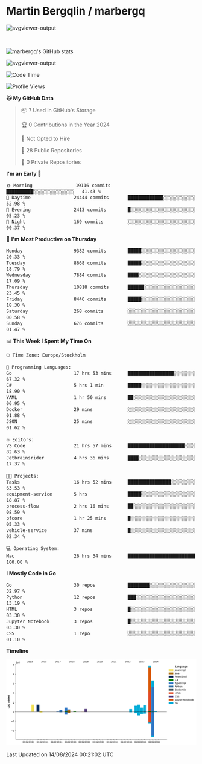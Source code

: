 # Martin Bergqlin / marbergq

![svgviewer-output](https://user-images.githubusercontent.com/2405410/206014777-22d41ecb-c24f-421d-b7d9-bba2cb5bb0de.svg)

<br>

<!--- [![Martin's Week](https://github-readme-stats.vercel.app/api/wakatime?username=marbergq&theme=dark)](https://github.com/anuraghazra/github-readme-stats) -->

![marbergq's GitHub stats](https://github-readme-stats.vercel.app/api?username=marbergq&count_private=true&show_icons=true)

![svgviewer-output](https://wakatime.com/badge/user/3f0a2069-6683-4e19-9a4a-7d21ea815067.svg)

<!--START_SECTION:waka-->
![Code Time](http://img.shields.io/badge/Code%20Time-4%2C264%20hrs%2033%20mins-blue)

![Profile Views](http://img.shields.io/badge/Profile%20Views-0-blue)

**🐱 My GitHub Data** 

> 📦 ? Used in GitHub's Storage 
 > 
> 🏆 0 Contributions in the Year 2024
 > 
> 🚫 Not Opted to Hire
 > 
> 📜 28 Public Repositories 
 > 
> 🔑 0 Private Repositories 
 > 
**I'm an Early 🐤** 

```text
🌞 Morning                19116 commits       ██████████░░░░░░░░░░░░░░░   41.43 % 
🌆 Daytime                24444 commits       █████████████░░░░░░░░░░░░   52.98 % 
🌃 Evening                2413 commits        █░░░░░░░░░░░░░░░░░░░░░░░░   05.23 % 
🌙 Night                  169 commits         ░░░░░░░░░░░░░░░░░░░░░░░░░   00.37 % 
```
📅 **I'm Most Productive on Thursday** 

```text
Monday                   9382 commits        █████░░░░░░░░░░░░░░░░░░░░   20.33 % 
Tuesday                  8668 commits        █████░░░░░░░░░░░░░░░░░░░░   18.79 % 
Wednesday                7884 commits        ████░░░░░░░░░░░░░░░░░░░░░   17.09 % 
Thursday                 10818 commits       ██████░░░░░░░░░░░░░░░░░░░   23.45 % 
Friday                   8446 commits        █████░░░░░░░░░░░░░░░░░░░░   18.30 % 
Saturday                 268 commits         ░░░░░░░░░░░░░░░░░░░░░░░░░   00.58 % 
Sunday                   676 commits         ░░░░░░░░░░░░░░░░░░░░░░░░░   01.47 % 
```


📊 **This Week I Spent My Time On** 

```text
🕑︎ Time Zone: Europe/Stockholm

💬 Programming Languages: 
Go                       17 hrs 53 mins      █████████████████░░░░░░░░   67.32 % 
C#                       5 hrs 1 min         █████░░░░░░░░░░░░░░░░░░░░   18.90 % 
YAML                     1 hr 50 mins        ██░░░░░░░░░░░░░░░░░░░░░░░   06.95 % 
Docker                   29 mins             ░░░░░░░░░░░░░░░░░░░░░░░░░   01.88 % 
JSON                     25 mins             ░░░░░░░░░░░░░░░░░░░░░░░░░   01.62 % 

🔥 Editors: 
VS Code                  21 hrs 57 mins      █████████████████████░░░░   82.63 % 
Jetbrainsrider           4 hrs 36 mins       ████░░░░░░░░░░░░░░░░░░░░░   17.37 % 

🐱‍💻 Projects: 
Tasks                    16 hrs 52 mins      ████████████████░░░░░░░░░   63.53 % 
equipment-service        5 hrs               █████░░░░░░░░░░░░░░░░░░░░   18.87 % 
process-flow             2 hrs 16 mins       ██░░░░░░░░░░░░░░░░░░░░░░░   08.59 % 
pfcore                   1 hr 25 mins        █░░░░░░░░░░░░░░░░░░░░░░░░   05.33 % 
vehicle-service          37 mins             █░░░░░░░░░░░░░░░░░░░░░░░░   02.34 % 

💻 Operating System: 
Mac                      26 hrs 34 mins      █████████████████████████   100.00 % 
```

**I Mostly Code in Go** 

```text
Go                       30 repos            ████████░░░░░░░░░░░░░░░░░   32.97 % 
Python                   12 repos            ███░░░░░░░░░░░░░░░░░░░░░░   13.19 % 
HTML                     3 repos             █░░░░░░░░░░░░░░░░░░░░░░░░   03.30 % 
Jupyter Notebook         3 repos             █░░░░░░░░░░░░░░░░░░░░░░░░   03.30 % 
CSS                      1 repo              ░░░░░░░░░░░░░░░░░░░░░░░░░   01.10 % 
```



**Timeline**

![Lines of Code chart](https://raw.githubusercontent.com/marbergq/marbergq/main/assets/bar_graph.png)


 Last Updated on 14/08/2024 00:21:02 UTC
<!--END_SECTION:waka-->
